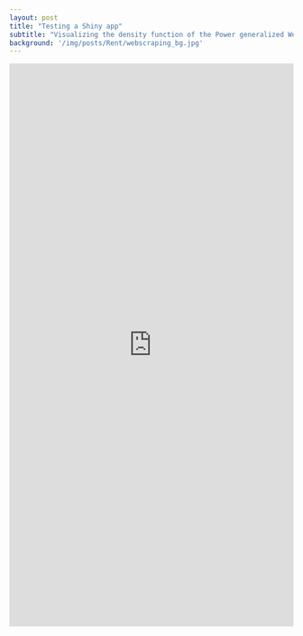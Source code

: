 ```yaml
---
layout: post
title: "Testing a Shiny app"
subtitle: "Visualizing the density function of the Power generalized Weibull distribution"
background: '/img/posts/Rent/webscraping_bg.jpg'
---
```


<iframe height="1000" width="100%" frameborder="no" src="https://janoleko.shinyapps.io/pgwd/"> </iframe>